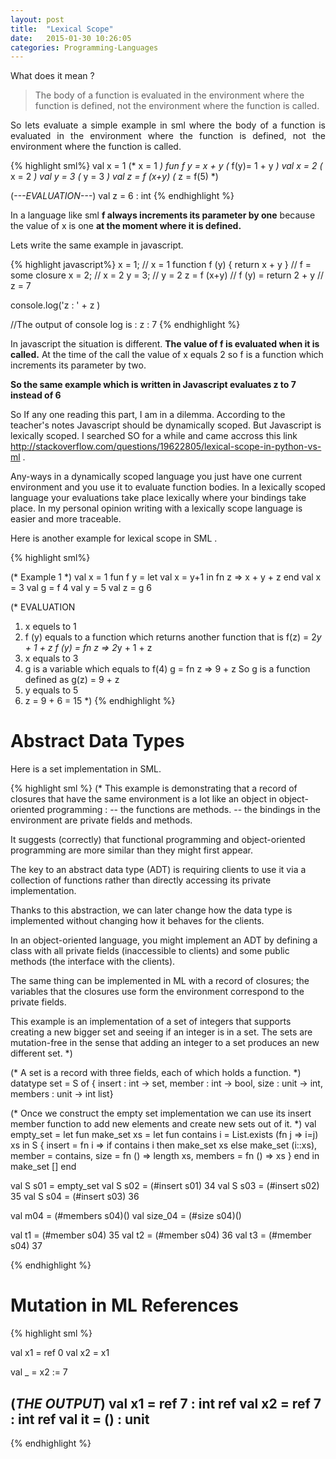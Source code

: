 ```yaml
---
layout: post
title:  "Lexical Scope"
date:   2015-01-30 10:26:05
categories: Programming-Languages
---
```

What does it mean ?
 
> The body of a function is evaluated in the environment where the function is defined, 
not the environment where the function is called.

<p align="justify">
So lets evaluate a simple example in sml where the body of a function is evaluated in 
the environment where the function is defined, not the environment where the function is called.
</p>

{% highlight  sml%}
val x = 1              (*    x = 1     *)
fun f y = x + y        (*  f(y)= 1 + y *)
val x = 2              (*    x = 2     *)
val y = 3              (*    y = 3     *)
val z = f (x+y)        (*    z = f(5)  *)

(*---EVALUATION---*)
val z = 6 : int
{% endhighlight %}

In a language like sml __f always increments its parameter by one__ because the value of x is one __at
the moment where it is defined.__

Lets write the same example in javascript.

{% highlight  javascript%}
x = 1;                             // x = 1
function f (y) { return x + y }    // f = some closure
x = 2;                             // x = 2
y = 3;                             // y = 2
z = f (x+y)                        // f (y) = return 2 + y
                                   // z = 7

console.log('z : ' + z )

//The output of console log is :
z : 7
{% endhighlight %}

In javascript the situation is different. __The value of f is evaluated when it is called.__
At the time of the call the value of x equals 2 so f is a function which increments its parameter
by two.

__So the same example which is written in Javascript evaluates z to 7 instead of 6__

So If any one reading this part, I am in a dilemma. According to the teacher's notes Javascript should be
dynamically scoped. But Javascript is lexically scoped. I searched SO for a while and came accross this
link <http://stackoverflow.com/questions/19622805/lexical-scope-in-python-vs-ml> .

Any-ways in a dynamically scoped language you just have one current environment and you use it to 
evaluate function bodies. In a lexically scoped language your evaluations take place lexically where 
your bindings take place. In my personal opinion writing with a lexically scope language is easier and
more traceable.

Here is another example for lexical scope in SML .

{% highlight  sml%}

(*
Example 1
*)
val x = 1
fun f y =
    let
	 val x = y+1
    in
	 fn z => x + y + z
    end
val x = 3
val g = f 4
val y = 5
val z = g 6

(*
EVALUATION
1. x equels to 1
2. f (y) equals to a function which returns another function that is f(z) = 2*y + 1 + z
   f (y) = fn z => 2*y + 1 + z
3. x equals to 3
4. g is a variable which equals to f(4)
   g = fn z => 9 + z
   So g is a function defined as g(z) = 9 + z
5. y equals to 5
6. z = 9 + 6 = 15 
*)
{% endhighlight %}
  
# Abstract Data Types #

Here is a set implementation in SML.

{% highlight sml %}
(*
This example is demonstrating that a record of closures
that have the same environment is a lot like an object
in object-oriented programming :
	-- the functions are methods.
	-- the bindings in the environment are private fields and methods.

It suggests (correctly) that functional programming and 
object-oriented programming are more similar than they might
first appear.

The key to an abstract data type (ADT) is requiring clients to
use it via a collection of functions rather than directly accessing
its private implementation.

Thanks to this abstraction, we can later change how the data type is
implemented without changing how it behaves for the clients.

In an object-oriented language, you might implement an ADT by 
defining a class with all private fields (inaccessible to clients) 
and some public methods (the interface with the clients).

The same thing can be implemented in ML with a record of closures; the
variables that the closures use form the environment correspond to the
private fields.

This example is an implementation of a set of integers that supports creating 
a new bigger set and seeing if an integer is in a set. The sets are mutation-free
in the sense that adding an integer to a set produces an new different set.
*)

(*
A set is a record with three fields, each of which holds a function.
*)					  
datatype set = S of { insert : int -> set,
		      member : int -> bool,
		      size   : unit -> int,
		      members : unit -> int list}

(*
Once we construct the empty set implementation we can use its 
insert member function to add new elements and create new sets 
out of it.
*)
val empty_set =
    let
	fun make_set xs =
	    let	
		fun contains i = List.exists (fn j => i=j) xs
	    in
		S 	{ insert = fn i => if contains i
					   then make_set xs
					   else make_set (i::xs),
			  member = contains,
			  size   = fn () => length xs,
			  members = fn () => xs
			}
	    end
    in
	make_set []
    end
	
val S s01 = empty_set
val S s02 = (#insert s01) 34
val S s03 = (#insert s02) 35
val S s04 = (#insert s03) 36

val m04 = (#members s04)()
val size_04 = (#size s04)()

val t1 = (#member s04) 35
val t2 = (#member s04) 36
val t3 = (#member s04) 37

{% endhighlight %}			

# Mutation in ML References # 

{% highlight sml %}

val x1 = ref 0
val x2 = x1

val _ = x2 := 7

(*THE OUTPUT*)
val x1 = ref 7 : int ref
val x2 = ref 7 : int ref
val it = () : unit
-
{% endhighlight %}			
 